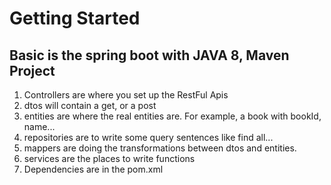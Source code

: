 # Getting Started #
## Basic is the spring boot with JAVA 8, Maven Project ##
1. Controllers are where you set up the RestFul Apis
2. dtos will contain a get, or a post
3. entities are where the real entities are. For example, a book with bookId, name...
4. repositories are to write some query sentences like find all...
5. mappers are doing the transformations between dtos and entities.
6. services are the places to write functions
7. Dependencies are in the pom.xml
